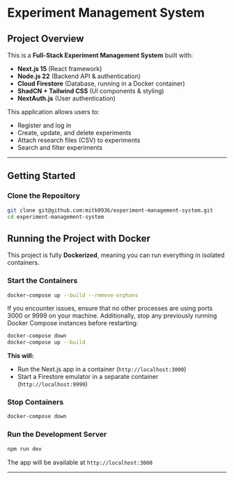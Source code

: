 # Experiment Management System

## Project Overview

This is a **Full-Stack Experiment Management System** built with:

- **Next.js 15** (React framework)
- **Node.js 22** (Backend API & authentication)
- **Cloud Firestore** (Database, running in a Docker container)
- **ShadCN + Tailwind CSS** (UI components & styling)
- **NextAuth.js** (User authentication)

This application allows users to:

- Register and log in
- Create, update, and delete experiments
- Attach research files (CSV) to experiments
- Search and filter experiments

---

## Getting Started

### **Clone the Repository**

```sh
git clone git@github.com:mitk0936/experiment-management-system.git
cd experiment-management-system
```

## Running the Project with Docker

This project is fully **Dockerized**, meaning you can run everything in isolated containers.

### **Start the Containers**

```sh
docker-compose up --build --remove-orphans
```

If you encounter issues, ensure that no other processes are using ports 3000 or 9999 on your machine. Additionally, stop any previously running Docker Compose instances before restarting:

```sh
docker-compose down
docker-compose up --build
```

**This will:**

- Run the Next.js app in a container (`http://localhost:3000`)
- Start a Firestore emulator in a separate container (`http://localhost:9999`)

### **Stop Containers**

```sh
docker-compose down
```

### **Run the Development Server**

```sh
npm run dev
```

The app will be available at `http://localhost:3000`

---
